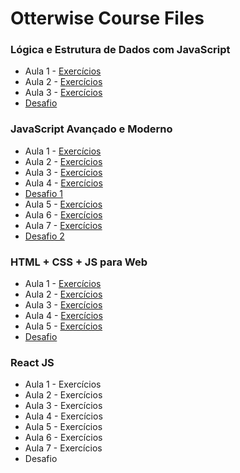 # Otterwise Course Files

### Lógica e Estrutura de Dados com JavaScript
- Aula 1 - [Exercícios](https://github.com/PauloHFS/otterwise-course-files/blob/main/L%C3%B3gica%20e%20Estrutura%20de%20Dados%20com%20JavaScript/ex_aula_01.js)
- Aula 2 - [Exercícios](https://github.com/PauloHFS/otterwise-course-files/blob/main/L%C3%B3gica%20e%20Estrutura%20de%20Dados%20com%20JavaScript/ex_aula_02.js)
- Aula 3 - [Exercícios](https://github.com/PauloHFS/otterwise-course-files/blob/main/L%C3%B3gica%20e%20Estrutura%20de%20Dados%20com%20JavaScript/ex_aula_03.js)
- [Desafio](https://github.com/PauloHFS/otterwise-course-files/blob/main/L%C3%B3gica%20e%20Estrutura%20de%20Dados%20com%20JavaScript/desafio.js)

### JavaScript Avançado e Moderno
- Aula 1 - [Exercícios](https://github.com/PauloHFS/otterwise-course-files/blob/main/JavaScrip%20Avan%C3%A7ado%20e%20Moderno/ex_aula_01.js)
- Aula 2 - [Exercícios](https://github.com/PauloHFS/otterwise-course-files/blob/main/JavaScrip%20Avan%C3%A7ado%20e%20Moderno/ex_aula_02.js)
- Aula 3 - [Exercícios](https://github.com/PauloHFS/otterwise-course-files/blob/main/JavaScrip%20Avan%C3%A7ado%20e%20Moderno/ex_aula_03.js)
- Aula 4 - [Exercícios](https://github.com/PauloHFS/otterwise-course-files/blob/main/JavaScrip%20Avan%C3%A7ado%20e%20Moderno/ex_aula_04.js)
- [Desafio 1](https://github.com/PauloHFS/otterwise-course-files/blob/main/JavaScrip%20Avan%C3%A7ado%20e%20Moderno/desafio1.js)
- Aula 5 - [Exercícios](https://github.com/PauloHFS/otterwise-course-files/blob/main/JavaScrip%20Avan%C3%A7ado%20e%20Moderno/ex_aula_05.js)
- Aula 6 - [Exercícios](https://github.com/PauloHFS/otterwise-course-files/blob/main/JavaScrip%20Avan%C3%A7ado%20e%20Moderno/ex_aula_06.js)
- Aula 7 - [Exercícios](https://github.com/PauloHFS/otterwise-course-files/tree/main/JavaScrip%20Avan%C3%A7ado%20e%20Moderno/ex_aula_07)
- [Desafio 2](https://github.com/PauloHFS/otterwise-course-files/tree/main/JavaScrip%20Avan%C3%A7ado%20e%20Moderno/desafio2)

### HTML + CSS + JS para Web
- Aula 1 - [Exercícios](https://github.com/PauloHFS/otterwise-course-files/blob/main/HTML%20%2B%20CSS%20%2B%20JS%20para%20Web/ex_aula_01.html)
- Aula 2 - [Exercícios](https://github.com/PauloHFS/otterwise-course-files/tree/main/HTML%20%2B%20CSS%20%2B%20JS%20para%20Web/ex_aula_02)
- Aula 3 - [Exercícios](https://github.com/PauloHFS/otterwise-course-files/tree/main/HTML%20%2B%20CSS%20%2B%20JS%20para%20Web/ex_aula_03)
- Aula 4 - [Exercícios](https://github.com/PauloHFS/otterwise-course-files/tree/main/HTML%20%2B%20CSS%20%2B%20JS%20para%20Web/ex_aula_04)
- Aula 5 - [Exercícios](https://github.com/PauloHFS/otterwise-course-files/tree/main/HTML%20%2B%20CSS%20%2B%20JS%20para%20Web/ex_aula_05)
- [Desafio](https://github.com/PauloHFS/otterwise-course-files/tree/main/HTML%20%2B%20CSS%20%2B%20JS%20para%20Web/desafio)

### React JS
- Aula 1 - Exercícios
- Aula 2 - Exercícios
- Aula 3 - Exercícios
- Aula 4 - Exercícios
- Aula 5 - Exercícios
- Aula 6 - Exercícios
- Aula 7 - Exercícios
- Desafio
